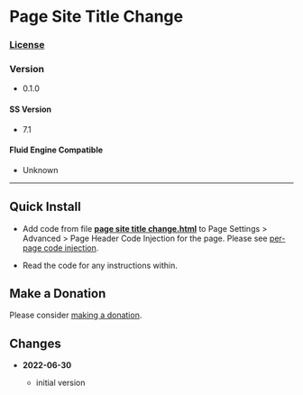 # Page Site Title Change

### [License][99]

### Version

  * 0.1.0

#### SS Version

  * 7.1

#### Fluid Engine Compatible

  * Unknown

---

## Quick Install

* Add code from file **[page site title change.html][1]** to Page Settings >
  Advanced > Page Header Code Injection for the page. Please see [per-page code
  injection][2].
  
* Read the code for any instructions within.
  
## Make a Donation

Please consider [making a donation][3].

## Changes

<!-- * **2021-08-03**

  * added support for v7.0 Brine template family and Adirondack template
  * bumped version to 1.1
  -->
* **2022-06-30**

  * initial version

[1]: page%20site%20title%20change.html#L1
[2]: https://support.squarespace.com/hc/en-us/articles/205815908-Using-code-injection#toc-per-page-code-injection
[3]: https://github.com/tomsWebConsulting/twcsl#make-a-donation
[99]: https://github.com/tomsWebConsulting/twcsl/blob/main/LICENSE.txt#L1
